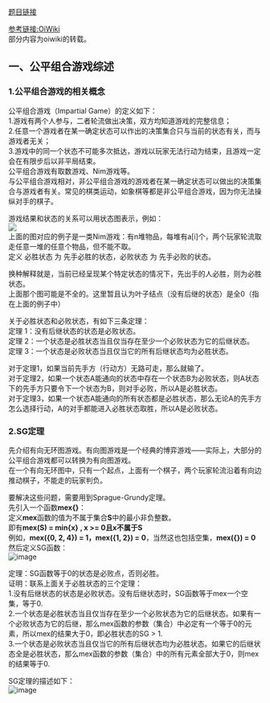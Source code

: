 [题目链接](https://leetcode-cn.com/problems/stone-game/)  

[参考链接:OiWiki](https://oi-wiki.org/math/game-theory/impartial-game/)  
部分内容为oiwiki的转载。  

## 一、公平组合游戏综述  
### 1.公平组合游戏的相关概念  
公平组合游戏（Impartial Game）的定义如下：  
1.游戏有两个人参与，二者轮流做出决策，双方均知道游戏的完整信息；  
2.任意一个游戏者在某一确定状态可以作出的决策集合只与当前的状态有关，而与游戏者无关；  
3.游戏中的同一个状态不可能多次抵达，游戏以玩家无法行动为结束，且游戏一定会在有限步后以非平局结束。  
公平组合游戏有取数游戏、Nim游戏等。  
与公平组合游戏相对，非公平组合游戏的游戏者在某一确定状态可以做出的决策集合与游戏者有关。常见的棋类运动，如象棋等都是非公平组合游戏，因为你无法操纵对手的棋子。   

游戏结果和状态的关系可以用状态图表示，例如：  
![](https://oi-wiki.org/math/game-theory/images/game1.png)  
上面的图对应的例子是一类Nim游戏：有n堆物品，每堆有a[i]个，两个玩家轮流取走任意一堆的任意个物品，但不能不取。  
定义 必胜状态 为 先手必胜的状态，必败状态 为 先手必败的状态。  

换种解释就是，当前已经呈现某个特定状态的情况下，先出手的人必胜，则为必胜状态。  
上面那个图可能是不全的。这里暂且认为叶子结点（没有后继的状态）是全0（指在上面的例子中）  

关于必胜状态和必败状态，有如下三条定理：  
定理 1：没有后继状态的状态是必败状态。  
定理 2：一个状态是必胜状态当且仅当存在至少一个必败状态为它的后继状态。  
定理 3：一个状态是必败状态当且仅当它的所有后继状态均为必胜状态。  

对于定理1，如果当前先手方（行动方）无路可走，那么就输了。  
对于定理2，如果一个状态A能通向的状态中存在一个状态B为必败状态，则A状态下的先手方只要令下一个状态为B，则对手必败，所以A是必胜状态。  
对于定理3，如果一个状态A能通向的所有状态都是必胜状态，那么无论A的先手方怎么选择行动，A的对手都能进入必胜状态取胜，所以A是必败状态。  

### 2.SG定理  
先介绍有向无环图游戏。有向图游戏是一个经典的博弈游戏——实际上，大部分的公平组合游戏都可以转换为有向图游戏。  
在一个有向无环图中，只有一个起点，上面有一个棋子，两个玩家轮流沿着有向边推动棋子，不能走的玩家判负。  

要解决这些问题，需要用到Sprague-Grundy定理。  
先引入一个函数**mex{}**：  
定义**mex**函数的值为不属于集合**S**中的最小非负整数。  
即有**mex(S) = min{x} , x >= 0且x不属于S**  
例如，**mex({0, 2, 4}) = 1，mex({1, 2}) = 0**，当然这也包括空集，**mex({}) = 0**  
然后定义SG函数：  
![image](https://user-images.githubusercontent.com/74122331/153757778-66bc1f63-6445-473c-a0d2-31b586acb391.png)  

定理：SG函数等于0的状态是必败点，否则必胜。  
证明：联系上面关于必胜状态的三个定理：  
1.没有后继状态的状态是必败状态。没有后继状态时，SG函数等于mex一个空集，等于0.  
2.一个状态是必胜状态当且仅当存在至少一个必败状态为它的后继状态。如果有一个必败状态为它的后继，那么mex函数的参数（集合）中必定有一个等于0的元素，所以mex的结果大于0，即必胜状态的SG > 1.  
3.一个状态是必败状态当且仅当它的所有后继状态均为必胜状态。如果它的后继状态全是必胜状态，那么mex函数的参数（集合）中的所有元素全部大于0，则mex的结果等于0.  

SG定理的描述如下：  
![image](https://user-images.githubusercontent.com/74122331/153759367-d7b8831a-4330-4400-88e7-c0d7bad32ab6.png)

